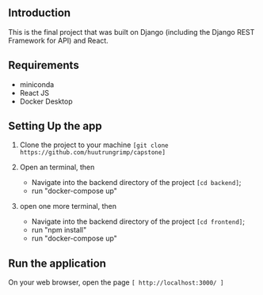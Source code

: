 ## Introduction

This is the final project that was built on Django (including the Django REST Framework for API) and React.

## Requirements
* miniconda
* React JS
* Docker Desktop

## Setting Up the app

1. Clone the project to your machine ```[git clone https://github.com/huutrungrimp/capstone]```
2. Open an terminal, then
      - Navigate into the backend directory of the project ```[cd backend]```;
      - run "docker-compose up"

3. open one more terminal, then
      - Navigate into the backend directory of the project ```[cd frontend]```;
      - run "npm install"
      - run "docker-compose up"


## Run the application
On your web browser, open the page ```[ http://localhost:3000/ ] ```
